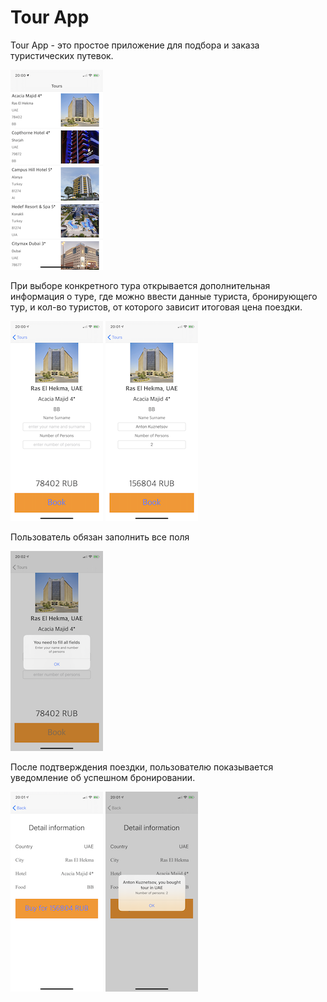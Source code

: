 **Tour App**
=====

Tour App - это простое приложение для подбора и заказа туристических путевок.

![Список](https://github.com/AntonKuznetsov31/TourApp/blob/master/Screeenshots/IMG_2584.png)

При выборе конкретного тура открывается дополнительная информация о туре, где можно ввести данные туриста, бронирующего тур, и кол-во туристов, от которого зависит итоговая цена поездки.

![Данные](https://github.com/AntonKuznetsov31/TourApp/blob/master/Screeenshots/IMG_2586.png)
![Цена](https://github.com/AntonKuznetsov31/TourApp/blob/master/Screeenshots/IMG_2587.png)

Пользователь обязан заполнить все поля

![Поля](https://github.com/AntonKuznetsov31/TourApp/blob/master/Screeenshots/IMG_2590.png)

После подтверждения поездки, пользователю показывается уведомление об успешном бронировании.

![Детали](https://github.com/AntonKuznetsov31/TourApp/blob/master/Screeenshots/IMG_2588.png)
![Уведомление](https://github.com/AntonKuznetsov31/TourApp/blob/master/Screeenshots/IMG_2589.png)
